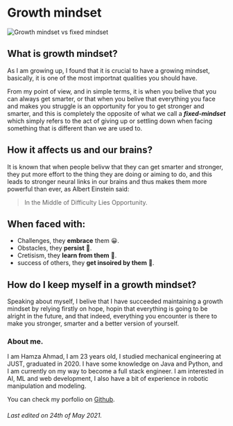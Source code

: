 # Growth mindset

![Growth mindset vs fixed mindset](https://blog.cengage.com/wp-content/uploads/2020/11/blog-growth-mindset-1511130.png)

## What is growth mindset?

As I am growing up, I found that it is crucial to have a growing mindset, basically, it is one of the most importnat qualities you should have.

From my point of view, and in simple terms, it is when you belive that you can always get smarter, or that when you belive that everything you face and makes you struggle is an opportunity for you to get stronger and smarter, and this is completely the opposite of what we call a ***fixed-mindset*** which simply refers to the act of giving up or settling down when facing something that is different than we are used to.

## How it affects us and our brains?

It is known that when people belivw that they can get smarter and stronger, they put more effort to the thing they are doing or aiming to do, and this leads to stronger neural links in our brains and thus makes them more powerful than ever, as Albert Einstein said:
> In the Middle of Difficulty Lies Opportunity.

## When faced with:

* Challenges, they **embrace** them :grinning:.
* Obstacles, they **persist** :muscle:.
* Cretisism, they **learn from them** :brain:.
* success of others, they **get insoired by them** :100:.

## How do I keep myself in a growth mindset?

Speaking about myself, I belive that I have succeeded maintaining a growth mindset by relying firstly on hope, hopin that everything is going to be alright in the future, and that indeed, everything you encounter is there to make you stronger, smarter and a better version of yourself.

### About me.

I am Hamza Ahmad, I am 23 years old, I studied mechanical engineering at JUST, graduated in 2020. I have some knowledge on Java and Python, and I am currently on my way to become a full stack engineer. I am interested in AI, ML and web development, I also have a bit of experience in robotic manipulation and modeling. 

You can check my porfolio on [Github](https://github.com/HamzaAhmad97).

###### Last edited on 24th of May 2021.
